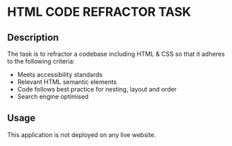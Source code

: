 # HTML CODE REFRACTOR TASK

## Description
The task is to refractor a codebase including HTML & CSS so that it adheres to the following criteria:

* Meets accessibility standards
* Relevant HTML semantic elements 
* Code follows best practice for nesting, layout and order
* Search engine optimised


## Usage
This application is not deployed on any live website.
